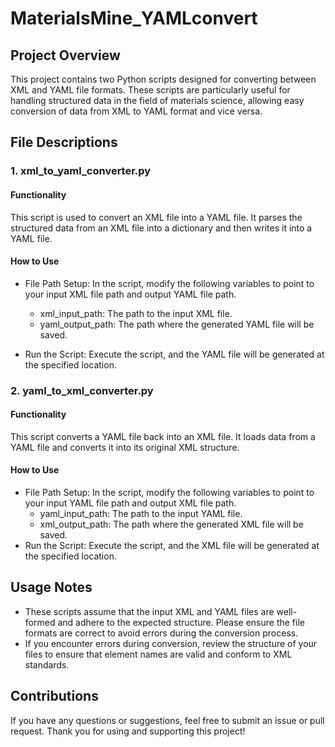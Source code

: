 # MaterialsMine_YAMLconvert

## Project Overview
This project contains two Python scripts designed for converting between XML and YAML file formats. These scripts are particularly useful for handling structured data in the field of materials science, allowing easy conversion of data from XML to YAML format and vice versa.

## File Descriptions
### 1. xml_to_yaml_converter.py
#### Functionality
This script is used to convert an XML file into a YAML file. It parses the structured data from an XML file into a dictionary and then writes it into a YAML file.

#### How to Use
- File Path Setup: In the script, modify the following variables to point to your input XML file path and output YAML file path.
  - xml_input_path: The path to the input XML file.
  - yaml_output_path: The path where the generated YAML file will be saved.

- Run the Script: Execute the script, and the YAML file will be generated at the specified location.

### 2. yaml_to_xml_converter.py
#### Functionality
This script converts a YAML file back into an XML file. It loads data from a YAML file and converts it into its original XML structure.

#### How to Use
- File Path Setup: In the script, modify the following variables to point to your input YAML file path and output XML file path.
  - yaml_input_path: The path to the input YAML file.
  - xml_output_path: The path where the generated XML file will be saved.
- Run the Script: Execute the script, and the XML file will be generated at the specified location.

## Usage Notes
- These scripts assume that the input XML and YAML files are well-formed and adhere to the expected structure. Please ensure the file formats are correct to avoid errors during the conversion process.
- If you encounter errors during conversion, review the structure of your files to ensure that element names are valid and conform to XML standards.

## Contributions
If you have any questions or suggestions, feel free to submit an issue or pull request. Thank you for using and supporting this project!




